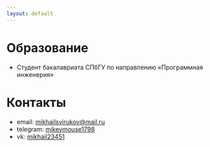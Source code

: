 ```yaml
---
layout: default
---
```

# Образование
- Студент бакалавриата СПбГУ по направлению «Программная инженерия»

# Контакты
- email: mikhailsvirukov@mail.ru
- telegram: [mikeymouse1798](https://t.me/<mikeymouse1798>)
- vk: [mikhail23451](https://vk.com/mikhail23451)

